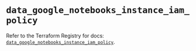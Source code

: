 # `data_google_notebooks_instance_iam_policy`

Refer to the Terraform Registry for docs: [`data_google_notebooks_instance_iam_policy`](https://registry.terraform.io/providers/hashicorp/google/6.27.0/docs/data-sources/notebooks_instance_iam_policy).
